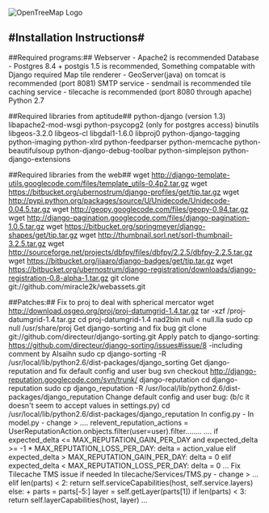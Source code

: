 ![OpenTreeMap Logo](/images/logo.png)

#Installation Instructions#
------------

##Required programs:##
    Webserver - Apache2 is recommended
    Database - Postgres 8.4 + postgis 1.5 is recommended, Something compatable with Django required
    Map tile renderer - GeoServer(java) on tomcat is recommended (port 8081)
    SMTP service - sendmail is recommended
    tile caching service - tilecache is recommended (port 8080 through apache)
    Python 2.7

##Required libraries from aptitude##
    python-django (version 1.3)
    libapache2-mod-wsgi
    python-psycopg2 (only for postgres access)
    binutils
    libgeos-3.2.0
    libgeos-cl
    libgdal1-1.6.0
    libproj0
    python-django-tagging
    python-imaging
    python-xlrd
    python-feedparser
    python-memcache
    python-beautifulsoup
    python-django-debug-toolbar
    python-simplejson
    python-django-extensions

##Required libraries from the web##
    wget http://django-template-utils.googlecode.com/files/template_utils-0.4p2.tar.gz
                wget https://bitbucket.org/ubernostrum/django-profiles/get/tip.tar.gz
                wget http://pypi.python.org/packages/source/U/Unidecode/Unidecode-0.04.5.tar.gz
                wget http://geopy.googlecode.com/files/geopy-0.94.tar.gz
                wget http://django-pagination.googlecode.com/files/django-pagination-1.0.5.tar.gz
                wget https://bitbucket.org/springmeyer/django-shapes/get/tip.tar.gz
                wget http://thumbnail.sorl.net/sorl-thumbnail-3.2.5.tar.gz
                wget http://sourceforge.net/projects/dbfpy/files/dbfpy/2.2.5/dbfpy-2.2.5.tar.gz
                wget https://bitbucket.org/jiaaro/django-badges/get/tip.tar.gz
                wget https://bitbucket.org/ubernostrum/django-registration/downloads/django-registration-0.8-alpha-1.tar.gz
    git clone git://github.com/miracle2k/webassets.git

##Patches:##
    Fix to proj to deal with spherical mercator
        wget http://download.osgeo.org/proj/proj-datumgrid-1.4.tar.gz
        tar -xzf /proj-datumgrid-1.4.tar.gz
        cd proj-datumgrid-1.4
        nad2bin null < null.lla
                                sudo cp null /usr/share/proj
    Get django-sorting and fix bug
        git clone git://github.com/directeur/django-sorting.git
				Apply patch to django-sorting:
            https://github.com/directeur/django-sorting/issues#issue/8
						-including comment by Alsaihn
				sudo cp django-sorting -R /usr/local/lib/python2.6/dist-packages/django_sorting
    Get django-reputation and fix default config and user bug
        svn checkout http://django-reputation.googlecode.com/svn/trunk/ django-reputation
				cd django-reputation
				sudo cp django_reputation -R /usr/local/lib/python2.6/dist-packages/django_reputation
				Change default config and user bug: (b/c it doesn't seem to accept values in settings.py)
						cd /usr/local/lib/python2.6/dist-packages/django_reputation
						In config.py - <change values as needed>
            In model.py - change >
                ....
                relevent_reputation_actions = UserReputationAction.onbjects.filter(user=user).filter........
                ....
                if expected_delta <= MAX_REPUTATION_GAIN_PER_DAY and expected_delta >= -1 * MAX_REPUTATION_LOSS_PER_DAY:
                    delta = action_value
                elif expected_delta > MAX_REPUTATION_GAIN_PER_DAY:
                    delta = 0
                elif expected_delta < MAX_REPUTATION_LOSS_PER_DAY:
                    delta = 0
                ...
    Fix Tilecache TMS issue if needed
				In tilecache/Services/TMS.py - change >
						...
						elif len(parts) < 2:
								return self.serviceCapabilities(host, self.service.layers)
						else:
					+ parts = parts[-5:]
								layer = self.getLayer(parts[1])
								if len(parts) < 3:
								return self.layerCapabilities(host, layer)
						...